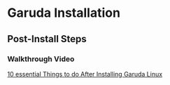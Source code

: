 # Garuda Installation

## Post-Install Steps

### Walkthrough Video

[10 essential Things to do After Installing Garuda Linux](https://www.youtube.com/watch?v=ntdlZ60XoD4)
